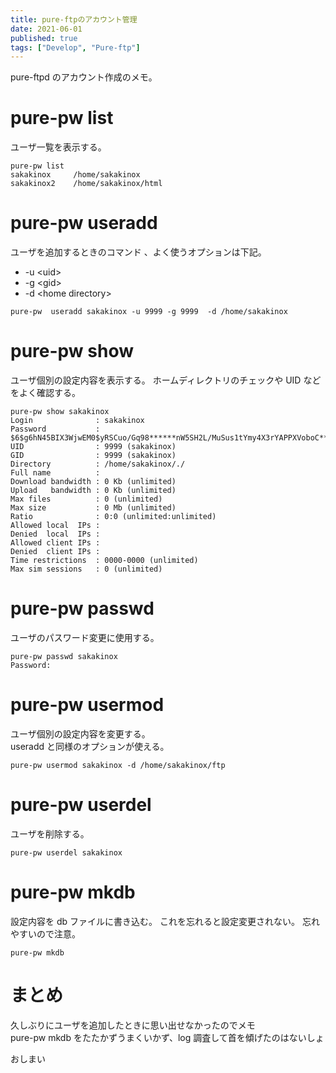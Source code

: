 ```yaml
---
title: pure-ftpのアカウント管理
date: 2021-06-01
published: true
tags: ["Develop", "Pure-ftp"]
---
```


pure-ftpd のアカウント作成のメモ。

# pure-pw list

ユーザ一覧を表示する。

```shell
pure-pw list
sakakinox     /home/sakakinox
sakakinox2    /home/sakakinox/html
```

# pure-pw useradd

ユーザを追加するときのコマンド 、よく使うオプションは下記。

- -u \<uid>
- -g \<gid>
- -d \<home directory>

```shel
pure-pw  useradd sakakinox -u 9999 -g 9999  -d /home/sakakinox
```

# pure-pw show

ユーザ個別の設定内容を表示する。
ホームディレクトリのチェックや UID などをよく確認する。

```shell
pure-pw show sakakinox
Login              : sakakinox
Password           : $6$g6hN45BIX3WjwEM0$yRSCuo/Gq98******nW5SH2L/MuSus1tYmy4X3rYAPPXVoboC******************wJ69C8XYKI2K/X/
UID                : 9999 (sakakinox)
GID                : 9999 (sakakinox)
Directory          : /home/sakakinox/./
Full name          :
Download bandwidth : 0 Kb (unlimited)
Upload   bandwidth : 0 Kb (unlimited)
Max files          : 0 (unlimited)
Max size           : 0 Mb (unlimited)
Ratio              : 0:0 (unlimited:unlimited)
Allowed local  IPs :
Denied  local  IPs :
Allowed client IPs :
Denied  client IPs :
Time restrictions  : 0000-0000 (unlimited)
Max sim sessions   : 0 (unlimited)

```

# pure-pw passwd

ユーザのパスワード変更に使用する。

```shell
pure-pw passwd sakakinox
Password:
```

# pure-pw usermod

ユーザ個別の設定内容を変更する。  
useradd と同様のオプションが使える。

```shell
pure-pw usermod sakakinox -d /home/sakakinox/ftp
```

# pure-pw userdel

ユーザを削除する。

```shell
pure-pw userdel sakakinox
```

# pure-pw mkdb

設定内容を db ファイルに書き込む。
これを忘れると設定変更されない。
忘れやすいので注意。

```shell
pure-pw mkdb
```

# まとめ

久しぶりにユーザを追加したときに思い出せなかったのでメモ  
pure-pw mkdb をたたかずうまくいかず、log 調査して首を傾げたのはないしょ

おしまい
